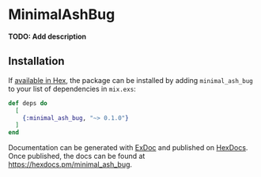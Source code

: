 # MinimalAshBug

**TODO: Add description**

## Installation

If [available in Hex](https://hex.pm/docs/publish), the package can be installed
by adding `minimal_ash_bug` to your list of dependencies in `mix.exs`:

```elixir
def deps do
  [
    {:minimal_ash_bug, "~> 0.1.0"}
  ]
end
```

Documentation can be generated with [ExDoc](https://github.com/elixir-lang/ex_doc)
and published on [HexDocs](https://hexdocs.pm). Once published, the docs can
be found at <https://hexdocs.pm/minimal_ash_bug>.

